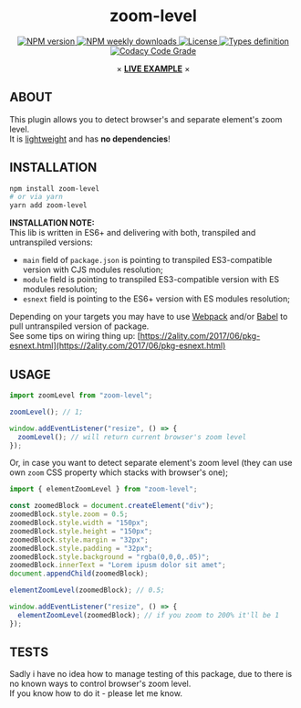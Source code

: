 <div align="center">
    <h1>zoom-level</h1>
    <p>
        <a href="https://www.npmjs.com/package/zoom-level">
            <img src="https://flat.badgen.net/npm/v/zoom-level" alt="NPM version"/>
        </a>
        <a href="https://www.npmjs.com/package/zoom-level">
            <img src="https://flat.badgen.net/npm/dw/zoom-level" alt="NPM weekly downloads"/>
        </a>
        <a href="https://www.npmjs.com/package/zoom-level">
            <img src="https://flat.badgen.net/npm/license/zoom-level" alt="License"/>
        </a>
        <a href="https://www.npmjs.com/package/zoom-level">
            <img src="https://flat.badgen.net/npm/types/zoom-level" alt="Types definition"/>
        </a>
        <a href="https://www.npmjs.com/package/zoom-level">
            <img src="https://flat.badgen.net/codacy/grade/d9c7fa7e22c24e74b9c33e459a8eb774" alt="Codacy Code Grade"/>
        </a>
    </p>
    × <strong><a href="https://codesandbox.io/s/zoomlevel-live-example-841ns">LIVE EXAMPLE</a></strong> ×
</div>

## ABOUT

This plugin allows you to detect browser's and separate element's zoom level.  
It is [lightweight](https://bundlephobia.com/result?p=zoom-level) and has **no dependencies**!

## INSTALLATION

```bash
npm install zoom-level
# or via yarn
yarn add zoom-level
```

**INSTALLATION NOTE:**  
This lib is written in ES6+ and delivering with both, transpiled and untranspiled versions:

- `main` field of `package.json` is pointing to transpiled ES3-compatible version with CJS modules resolution;
- `module` field is pointing to transpiled ES3-compatible version with ES modules resolution;
- `esnext` field is pointing to the ES6+ version with ES modules resolution;

Depending on your targets you may have to use [Webpack](https://webpack.js.org/) and/or
[Babel](http://babeljs.io/) to pull untranspiled version of package.  
See some tips on wiring thing up: [https://2ality.com/2017/06/pkg-esnext.html](https://2ality.com/2017/06/pkg-esnext.html)

## USAGE

```javascript
import zoomLevel from "zoom-level";

zoomLevel(); // 1;

window.addEventListener("resize", () => {
  zoomLevel(); // will return current browser's zoom level
});
```

Or, in case you want to detect separate element's zoom level (they can use own `zoom` CSS property which stacks with browser's one);

```javascript
import { elementZoomLevel } from "zoom-level";

const zoomedBlock = document.createElement("div");
zoomedBlock.style.zoom = 0.5;
zoomedBlock.style.width = "150px";
zoomedBlock.style.height = "150px";
zoomedBlock.style.margin = "32px";
zoomedBlock.style.padding = "32px";
zoomedBlock.style.background = "rgba(0,0,0,.05)";
zoomedBlock.innerText = "Lorem ipusm dolor sit amet";
document.appendChild(zoomedBlock);

elementZoomLevel(zoomedBlock); // 0.5;

window.addEventListener("resize", () => {
  elementZoomLevel(zoomedBlock); // if you zoom to 200% it'll be 1
});
```

## TESTS

Sadly i have no idea how to manage testing of this package, due to there is no known ways to control browser's zoom level.  
If you know how to do it - please let me know.

